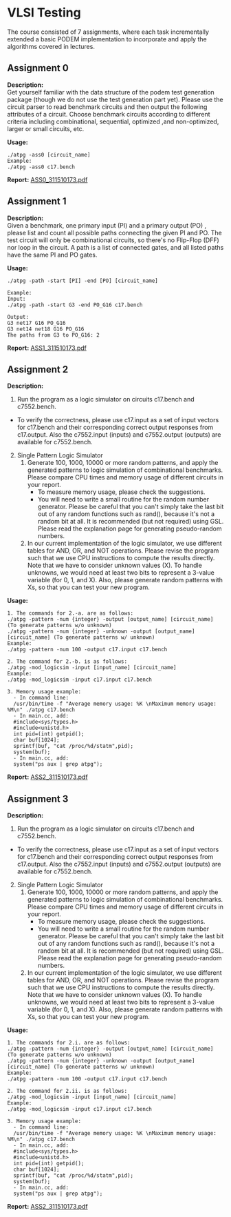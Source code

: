 # VLSI Testing
The course consisted of 7 assignments, where each task incrementally extended a basic PODEM implementation to incorporate and apply the algorithms covered in lectures.

## Assignment 0
**Description:**  
Get yourself familiar with the data structure of the podem test generation package (though we do not use the test generation part yet). 
Please use the circuit parser to read benchmark circuits and then output the following attributes of a circuit. 
Choose benchmark circuits according to different criteria including combinational, sequential, optimized ,and non-optimized, larger or small circuits, etc. 

**Usage:**
```
./atpg -ass0 [circuit_name]
Example:
./atpg -ass0 c17.bench
```

**Report:**
[ASS0_311510173.pdf](report/ASS0_311510173.pdf)


## Assignment 1
**Description:**  
Given a benchmark, one primary input (PI) and a primary output (PO) , please list and count all possible paths connecting the given PI and PO.
The test circuit will only be combinational circuits, so there's no Flip-Flop (DFF) nor loop in the circuit.
A path is a list of connected gates, and all listed paths have the same PI and PO gates.

**Usage:**
```
./atpg -path -start [PI] -end [PO] [circuit_name]

Example:
Input:
./atpg -path -start G3 -end PO_G16 c17.bench

Output:
G3 net17 G16 PO_G16
G3 net14 net18 G16 PO_G16
The paths from G3 to PO_G16: 2
```

**Report:**
[ASS1_311510173.pdf](report/ASS1_311510173.pdf)

## Assignment 2
**Description:**  
1. Run the program as a logic simulator on circuits c17.bench and c7552.bench.
- To verify the correctness, please use c17.input as a set of input vectors for c17.bench and their corresponding correct output responses from c17.output. Also the c7552.input (inputs) and c7552.output (outputs) are available for c7552.bench.
2. Single Pattern Logic Simulator  
    1. Generate 100, 1000, 10000 or more random patterns, and apply the generated patterns to logic simulation of combinational benchmarks. Please compare CPU times and memory usage of different circuits in your report.  
        - To measure memory usage, please check the suggestions.
        - You will need to write a small routine for the random number generator. Please be careful that you can't simply take the last bit out of any random functions such as rand(), because it's not a random bit at all. It is recommended (but not required) using GSL. Please read the explanation page for generating pseudo-random numbers.  
    2. In our current implementation of the logic simulator, we use different tables for AND, OR, and NOT operations. Please revise the program such that we use CPU instructions to compute the results directly. Note that we have to consider unknown values (X). To handle unknowns, we would need at least two bits to represent a 3-value variable (for 0, 1, and X). Also, please generate random patterns with Xs, so that you can test your new program.

**Usage:**
```
1. The commands for 2.-a. are as follows:
./atpg -pattern -num {integer} -output [output_name] [circuit_name] (To generate patterns w/o unknown)
./atpg -pattern -num {integer} -unknown -output [output_name] [circuit_name] (To generate patterns w/ unknown)
Example:
./atpg -pattern -num 100 -output c17.input c17.bench

2. The command for 2.-b. is as follows:
./atpg -mod_logicsim -input [input_name] [circuit_name]
Example:
./atpg -mod_logicsim -input c17.input c17.bench

3. Memory usage example:
  - In command line:
  /usr/bin/time -f "Average memory usage: %K \nMaximum memory usage: %M\n" ./atpg c17.bench
  - In main.cc, add:
  #include<sys/types.h>
  #include<unistd.h>
  int pid=(int) getpid();
  char buf[1024];
  sprintf(buf, "cat /proc/%d/statm",pid);
  system(buf);
  - In main.cc, add:
  system("ps aux | grep atpg");
```

**Report:**
[ASS2_311510173.pdf](report/ASS2_311510173.pdf)

## Assignment 3
**Description:**  
1. Run the program as a logic simulator on circuits c17.bench and c7552.bench.
- To verify the correctness, please use c17.input as a set of input vectors for c17.bench and their corresponding correct output responses from c17.output. Also the c7552.input (inputs) and c7552.output (outputs) are available for c7552.bench.
2. Single Pattern Logic Simulator  
    1. Generate 100, 1000, 10000 or more random patterns, and apply the generated patterns to logic simulation of combinational benchmarks. Please compare CPU times and memory usage of different circuits in your report.  
        - To measure memory usage, please check the suggestions.
        - You will need to write a small routine for the random number generator. Please be careful that you can't simply take the last bit out of any random functions such as rand(), because it's not a random bit at all. It is recommended (but not required) using GSL. Please read the explanation page for generating pseudo-random numbers.  
    2. In our current implementation of the logic simulator, we use different tables for AND, OR, and NOT operations. Please revise the program such that we use CPU instructions to compute the results directly. Note that we have to consider unknown values (X). To handle unknowns, we would need at least two bits to represent a 3-value variable (for 0, 1, and X). Also, please generate random patterns with Xs, so that you can test your new program.

**Usage:**
```
1. The commands for 2.i. are as follows:
./atpg -pattern -num {integer} -output [output_name] [circuit_name] (To generate patterns w/o unknown)
./atpg -pattern -num {integer} -unknown -output [output_name] [circuit_name] (To generate patterns w/ unknown)
Example:
./atpg -pattern -num 100 -output c17.input c17.bench

2. The command for 2.ii. is as follows:
./atpg -mod_logicsim -input [input_name] [circuit_name]
Example:
./atpg -mod_logicsim -input c17.input c17.bench

3. Memory usage example:
  - In command line:
  /usr/bin/time -f "Average memory usage: %K \nMaximum memory usage: %M\n" ./atpg c17.bench
  - In main.cc, add:
  #include<sys/types.h>
  #include<unistd.h>
  int pid=(int) getpid();
  char buf[1024];
  sprintf(buf, "cat /proc/%d/statm",pid);
  system(buf);
  - In main.cc, add:
  system("ps aux | grep atpg");
```

**Report:**
[ASS2_311510173.pdf](report/ASS2_311510173.pdf)
